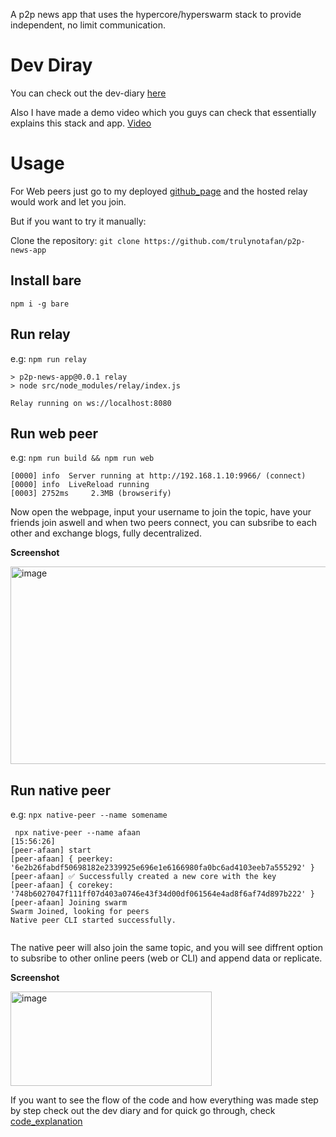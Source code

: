 
A p2p news app that uses the hypercore/hyperswarm stack to provide independent, no limit communication.

# Dev Diray
You can check out the dev-diary [here](https://hackmd.io/@mERxC4akTfWgpejBs9V3VQ/Hk-gF47-lg)

Also I have made a demo video which you guys can check that essentially explains this stack and app.
[Video](https://www.youtube.com/watch?v=79pv95Yk8qE)


# Usage

For Web peers just go to my deployed [github_page](https://trulynotafan.github.io/p2p-news-app/) and the hosted relay would work and let you join.

But if you want to try it manually:


Clone the repository:
```git clone https://github.com/trulynotafan/p2p-news-app```

## Install bare

```npm i -g bare```

## Run relay 


e.g: `npm run relay`                                                  
```
> p2p-news-app@0.0.1 relay
> node src/node_modules/relay/index.js

Relay running on ws://localhost:8080

```


## Run web peer

e.g: `npm run build && npm run web`   

```
[0000] info  Server running at http://192.168.1.10:9966/ (connect)
[0000] info  LiveReload running
[0003] 2752ms     2.3MB (browserify)

```
Now open the webpage, input your username to join the topic, have your friends join aswell and when two peers connect, you can subsribe to each other and exchange blogs, fully decentralized. 

**Screenshot**

<img width="623" height="316" alt="image" src="https://github.com/user-attachments/assets/daffc03b-a036-4beb-a3db-6586b151bef2" />



## Run native peer

e.g: `npx native-peer --name somename`   

```
 npx native-peer --name afaan                                       [15:56:26]
[peer-afaan] start
[peer-afaan] { peerkey: '6e2b26fabdf50698182e2339925e696e1e6166980fa0bc6ad4103eeb7a555292' }
[peer-afaan] ✅ Successfully created a new core with the key
[peer-afaan] { corekey: '748b6027047f111ff07d403a0746e43f34d00df061564e4ad8f6af74d897b222' }
[peer-afaan] Joining swarm
Swarm Joined, looking for peers
Native peer CLI started successfully.


```
The native peer will also join the same topic, and you will see diffrent option to subsribe to other online peers (web or CLI) and append data or replicate.

**Screenshot**

<img width="322" height="151" alt="image" src="https://github.com/user-attachments/assets/ab4b0ce6-f41f-47e2-b63c-59f806552650" />

If you want to see the flow of the code and how everything was made step by step check out the dev diary and for quick go through, check [code_explanation](https://github.com/trulynotafan/p2p-news-app/blob/main/docs/code_explanation.md)





